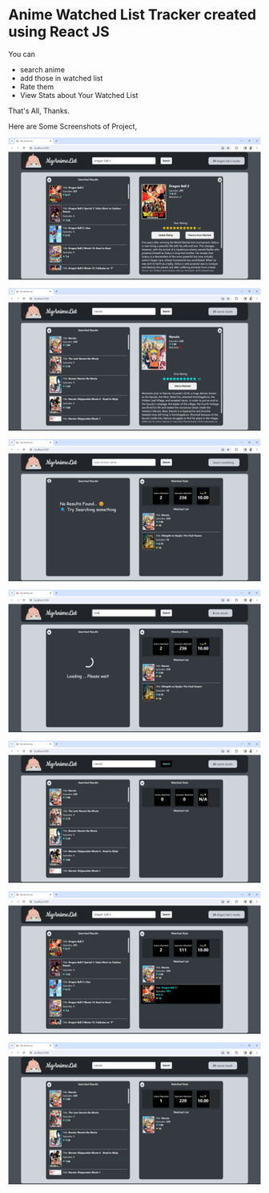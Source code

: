 # Anime Watched List Tracker created using React JS

You can 
- search anime
- add those in watched list
- Rate them
- View Stats about Your Watched List

That's All, Thanks.

Here are Some Screenshots of Project,

![alt text](<Screenshot (25).png>) 

![alt text](<Screenshot (22).png>)

![alt text](<Screenshot (26).png>) 

![alt text](<Screenshot (27).png>)

![alt text](<Screenshot (21).png>)

![alt text](<Screenshot (24).png>) 

![alt text](<Screenshot (23).png>) 
